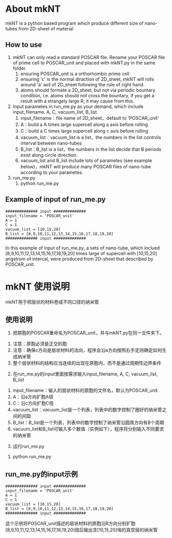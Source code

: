 # About mkNT #

mkNT is a python based program which produce different size of nano-tubes from 2D-sheet of material 

## How to use ##

1.	mkNT can only read a standard POSCAR file. Rename your POSCAR file of prime cell to POSCAR_unit and placed with mkNT.py in the same folder.   
	1)	ensuring POSCAR_unit is a orthorhombic prime cell  
	2)	ensuring 'c' is the normal diraction of 2D_sheet, mkNT will rolls around 'a' axil of 2D_sheet following the rule of right hand.  
	3)	atoms should formate a 2D_sheet, but not via periodic bountary condition,  i.e. atoms should not cross the bountary, if you get a result with a strangely large R, it may cause from this.  
2.	Input parametes in run_me.py as your demand, which include input_filename, A, C, vacuum_list, B_list.  
	1)	input_filename：file name of 2D_sheet，default to 'POSCAR_unit'  
	2)	A：build a A times large supercell along a axis before rolling  
	3)	C：build a C times large supercell along c axis before rolling  
	4)	vacuum_list：vacuum_list is a list，the numbers in the list controls interval between nano-tubes    
	5)	B_list：B_list is a list，the numbers in the list decide that B periods exist along circle direction.  
	6)	vacuum_list and B_list include lots of parametes (see example below)，mkNT will produce many POSCAR files of nano-tube according to your parametes.  
3.	run_me.py  
	1)	python run_me.py  

## Example of input of run_me.py ##

	############## input ##############
	input_filename = 'POSCAR_unit'
	A = 1
	C = 1
	vacuum_list = [10,15,20]
	B_list = [8,9,10,11,12,13,14,15,16,17,18,19,20]
	############## input ##############

In this example of input of run_me.py, a sets of nano-tube, which inclued [8,9,10,11,12,13,14,15,16,17,18,19,20] times large of supercell with [10,15,20] angstrom of intercal, were produced from 2D-sheet that described by POSCAR_unit.


# mkNT 使用说明 #

mkNT用于把层状的材料卷成不同口径的纳米管

## 使用说明 ##

1.	把原胞的POSCAR重命名为POSCAR_unit，并与mkNT.py在同一文件夹下。  
  1)	注意：原胞必须是正交的胞  
  2)	注意：确保c方向是层状材料的法向，程序会沿a方向按照右手定则确定如何生成纳米管  
  3)	整个层状材料的结构应当连续的出现在原胞内，而不是通过周期性边界条件  
2.	在run_me.py的input里面按需求输入input_filename, A, C, vacuum_list, B_list  
  1)	input_filename：输入的层状材料的原胞的文件名，默认为POSCAR_unit  
  2)	A：沿a方向扩胞A倍  
  3)	C：沿c方向扩胞C倍  
  4)	vacuum_list：vacuum_list是一个列表，列表中的数字控制了圈好的纳米管之间的间距  
  5)	B_list：B_list是一个列表，列表中的数字控制了纳米管沿圆周方向有B个周期  
  6)	vacuum_list和B_list可输入多个数值（实例如下），程序将分别输入不同要求的纳米管  
3.	运行run_me.py  
  1)	python run_me.py  

## run_me.py的input示例 ##

	############## input ##############
	input_filename = 'POSCAR_unit'
	A = 1
	C = 1
	vacuum_list = [10,15,20]
	B_list = [8,9,10,11,12,13,14,15,16,17,18,19,20]
	############## input ##############

这个示例将POSCAR_unit描述的层状材料的原胞沿B方向分别扩胞[8,9,10,11,12,13,14,15,16,17,18,19,20]倍后输出含[10,15,20]埃的真空层的纳米管

